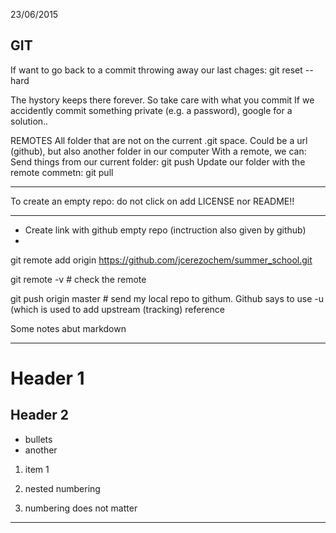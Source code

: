 23/06/2015
## GIT


If want to go back to a commit throwing away our last chages:
git reset --hard

The hystory keeps there forever. So take care with what you commit
If we accidently commit something private (e.g. a password), google for a solution..

REMOTES
All folder that are not on the current .git space. Could be a url (github), but also another folder in our computer
With a remote, we can:
 Send things from our current folder: git push
 Update our folder with the remote commetn: git pull

********************************************************************
To create an empty repo: do not click on add LICENSE nor README!!
********************************************************************

* Create link with github empty repo (inctruction also given by github)
* 
git remote add origin https://github.com/jcerezochem/summer_school.git

git remote -v # check the remote

git push origin master # send my local repo to githum. Github says to use -u (which is used to add upstream (tracking) reference

Some notes abut markdown

--------------------------------
# Header 1
## Header 2
- bullets
- another

1. item 1
  1. nested numbering

1. numbering does not matter

--------------------------------


